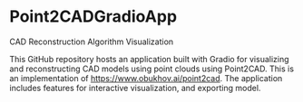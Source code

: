 # Point2CADGradioApp
CAD Reconstruction Algorithm Visualization

This GitHub repository hosts an application built with Gradio for visualizing and reconstructing CAD models using point clouds using Point2CAD. This is an implementation of https://www.obukhov.ai/point2cad. The application includes features for interactive visualization, and exporting model. 
